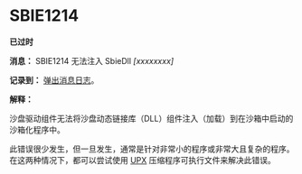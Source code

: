 # SBIE1214

**已过时**

**消息：** SBIE1214 无法注入 SbieDll _[xxxxxxxx]_

**记录到：** [弹出消息日志](PopupMessageLog.md)。

**解释：**

沙盘驱动组件无法将沙盘动态链接库（DLL）组件注入（加载）到在沙箱中启动的沙箱化程序中。

此错误很少发生，但一旦发生，通常是针对非常小的程序或非常大且复杂的程序。在这两种情况下，都可以尝试使用 [UPX](https://upx.github.io) 压缩程序可执行文件来解决此错误。
